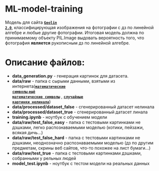 # ML-model-training
Модель для сайта <code>[**Geolin 2.0**](https://github.com/M3100Team/firstlab#readme)</code>, классифицирующая изображения на фотографии с дз по линейной алгебре и любые другие фотографии. Итоговая модель должна по принимаемому объекту PIL.Image выдовать вероятность того, что фотография **является** рукописным дз по линейной алгебре.

# Описание файлов:
* **data_generation.py** - генерация картинок для датасета.
* **data/raw** - папка с сырыми данными, взятыми из интернета(<code>[**математические символы**](https://www.kaggle.com/xainano/handwrittenmathsymbols)</code>,<code>[**ещё математические символы**](https://www.kaggle.com/clarencezhao/handwritten-math-symbol-dataset)</code> , <code>[**случайные картинки нелинала**](https://www.kaggle.com/prasunroy/natural-images)</code>)
* **data/processed/dataset_false** - сгенерированный датасет нелинала
* **data/processed/dataset_true** - сгенерированный датасет линала
* **training.ipynb** - ноутбук с обучением модели
* **data/raw/test_false_easy** - папка с тестовыми картинками не дзшками, легко распознаваемыми моделью (котики, пейзажи, всякая дичь...)
* **data/raw/test_false_hard** - папка с тестовыми картинками не дзшками, неоднозначно распознаваемыми моделью (дз по другим предметам, скрины веб сайтов, что-то похожее на лист бумаги...)
* **data/raw/test_true** - папка с тестовыми картинками дзшками, собранными у рельных людей
* **model_test.ipynb** - ноутбук с тестом модели на реальных данных
